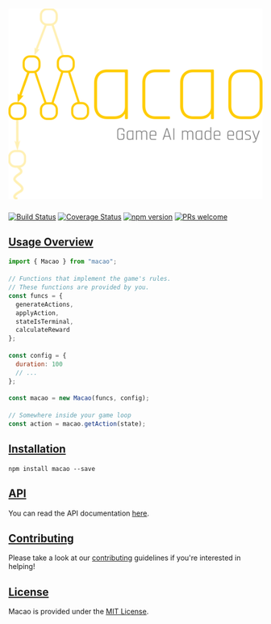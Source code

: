 <h1 align="center">
  <img src="https://github.com/Neoflash1979/macao/raw/master/images/Macao-logo-color.png" alt="Macao Logo" />
</h1>

[![Build Status](https://travis-ci.org/Neoflash1979/macao.svg?branch=master)](https://travis-ci.org/Neoflash1979/macao)
[![Coverage Status](https://coveralls.io/repos/github/Neoflash1979/macao/badge.svg)](https://coveralls.io/github/Neoflash1979/macao)
[![npm version](https://badge.fury.io/js/macao.svg)](https://www.npmjs.com/package/macao)
[![PRs welcome](https://img.shields.io/badge/PRs-welcome-brightgreen.svg)](http://makeapullrequest.com/)

## [Usage Overview](#usage-overview)

```javascript
import { Macao } from "macao";

// Functions that implement the game's rules.
// These functions are provided by you.
const funcs = {
  generateActions,
  applyAction,
  stateIsTerminal,
  calculateReward
};

const config = {
  duration: 100
  // ...
};

const macao = new Macao(funcs, config);

// Somewhere inside your game loop
const action = macao.getAction(state);
```

## [Installation](#installation)

```shell
npm install macao --save
```

## [API](#api)

You can read the API documentation [here](https://neoflash1979.github.io/macao/).

## [Contributing](#contributing)
Please take a look at our [contributing](https://github.com/Neoflash1979/macao/blob/master/CONTRIBUTING.md) guidelines if you're interested in helping!

## [License](#license)

Macao is provided under the [MIT License](https://github.com/Neoflash1979/macao/blob/master/LICENSE).
